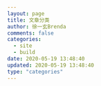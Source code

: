 ```yaml
---
layout: page
title: 文章分类
author: 徐一玄Brenda
comments: false
categories:
  - site
  - build
date: 2020-05-19 13:48:40
updated: 2020-05-19 13:48:40
type: "categories"
---
```

